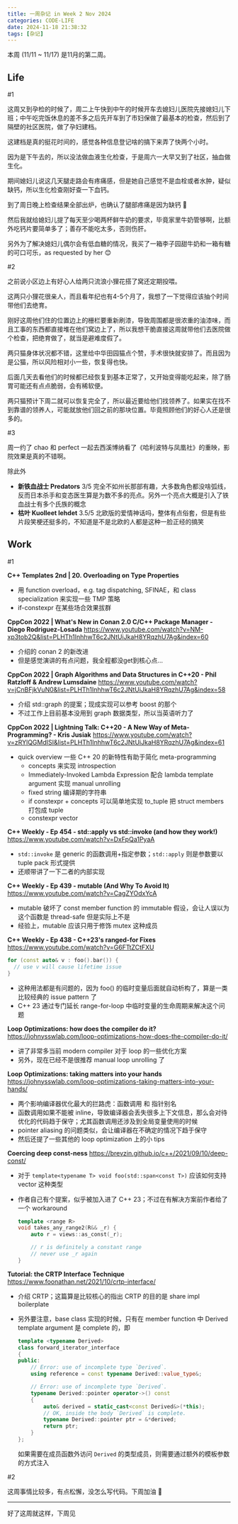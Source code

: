 ```yaml
---
title: 一周杂记 in Week 2 Nov 2024
categories: CODE-LIFE
date: 2024-11-18 21:38:32
tags: [杂记]
---
```

本周 (11/11 ~ 11/17) 是11月的第二周。

## Life

\#1

这周又到孕检的时候了，周二上午快到中午的时候开车去媳妇儿医院先接媳妇儿下班；中午吃完饭休息的差不多之后先开车到了市妇保做了最基本的检查，然后到了隔壁的社区医院，做了孕妇建档。

这建档是真的挺花时间的，感觉各种信息登记啥的搞下来弄了快两个小时。

因为是下午去的，所以没法做血液生化检查，于是周六一大早又到了社区，抽血做生化。

期间媳妇儿说这几天腿走路会有疼痛感，但是她自己感觉不是血栓或者水肿，疑似缺钙，所以生化检查刚好查一下血钙。

到了周日晚上检查结果全部出炉，也确认了腿部疼痛是因为缺钙 🤣

然后我就给媳妇儿提了每天至少喝两杯鲜牛奶的要求，毕竟家里牛奶管够啊，比额外吃钙片要简单多了；善存不能吃太多，否则伤肝。

另外为了解决媳妇儿偶尔会有低血糖的情况，我买了一箱李子园甜牛奶和一箱有糖的可口可乐，as requested by her 😊

\#2

之前说小区边上有好心人给两只流浪小狸花搭了窝还定期投喂。

这两只小狸花很亲人，而且看年纪也有4-5个月了，我想了一下觉得应该抽个时间带他们去绝育。

刚好这周他们住的位置边上的栅栏要重新刷漆，导致周围都是很浓重的油漆味，而且工事的东西都直接堆在他们窝边上了，所以我想干脆直接这周就带他们去医院做个检查，把绝育做了，就当是避难度假了。

两只猫身体状况都不错，这里给中华田园猫点个赞，手术很快就安排了。而且因为是公猫，所以风险相对小一些，恢复得也快。

后面几天去看他们的时候都已经恢复到基本正常了，又开始变得能吃起来，除了肠胃可能还有点点脆弱，会有稀软便。

两只猫预计下周二就可以恢复完全了，所以最近要给他们找领养了。如果实在找不到靠谱的领养人，可能就放他们回之前的那块位置。毕竟照顾他们的好心人还是很多的。

\#3

周一约了 chao 和 perfect 一起去西溪博纳看了《哈利波特与凤凰社》的重映，影院效果是真的不错啊。

除此外

- **新铁血战士 Predators** 3/5 完全不如州长那部有趣，大多数角色都没啥弧线，反而日本杀手和变态医生算是为数不多的亮点。另外一个亮点大概是引入了铁血战士有多个氏族的概念
- **枯叶 Kuolleet lehdet** 3.5/5 北欧版的爱情神话吗，整体有点俗套，但是有些片段笑梗还挺多的，不知道是不是北欧的人都是这种一脸正经的搞笑

## Work

\#1

**C++ Templates 2nd | 20. Overloading on Type Properties**

- 用 function overload，e.g. tag dispatching, SFINAE，和 class specialization 来实现一些 TMP 策略
- if-constexpr 在某些场合效果拔群

**CppCon 2022 | What's New in Conan 2.0 C/C++ Package Manager - Diego Rodriguez-Losada** https://www.youtube.com/watch?v=NM-xp3tob2Q&list=PLHTh1InhhwT6c2JNtUiJkaH8YRqzhU7Ag&index=60

- 介绍的 conan 2 的新改进
- 但是感觉演讲的有点问题，我全程都没get到核心点…

**CppCon 2022 | Graph Algorithms and Data Structures in C++20 - Phil Ratzloff & Andrew Lumsdaine** https://www.youtube.com/watch?v=jCnBFjkVuN0&list=PLHTh1InhhwT6c2JNtUiJkaH8YRqzhU7Ag&index=58

- 介绍 std::graph 的提案；现成实现可以参考 boost 的那个
- 不过工作上目前基本没用到 graph 数据类型，所以当英语听力了

**CppCon 2022 | Lightning Talk: C++20 - A New Way of Meta-Programming? - Kris Jusiak** https://www.youtube.com/watch?v=zRYlQGMdISI&list=PLHTh1InhhwT6c2JNtUiJkaH8YRqzhU7Ag&index=61

- quick overview 一些 C++ 20 的新特性有助于简化 meta-programming
    - concepts 来实现 introspection
    - Immediately-Invoked Lambda Expression 配合 lambda template argument 实现 manual unrolling
    - fixed string 编译期的字符串
    - if constexpr + concepts 可以简单地实现 to_tuple 把 struct members 打包成 tuple
    - constexpr vector

**C++ Weekly - Ep 454 - std::apply vs std::invoke (and how they work!)** https://www.youtube.com/watch?v=DxFpQa1PyaA

- `std::invoke` 是 generic 的函数调用+指定参数；`std::apply` 则是参数要以 tuple pack 形式提供
- 还顺带讲了一下二者的内部实现

**C++ Weekly - Ep 439 - mutable (And Why To Avoid It)** https://www.youtube.com/watch?v=CagZYOdxYcA

- mutable 破坏了 const member function 的 immutable 假设，会让人误以为这个函数是 thread-safe 但是实际上不是
- 经验上，mutable 应该只用于修饰 mutex 这种成员

**C++ Weekly - Ep 438 - C++23's ranged-for Fixes** https://www.youtube.com/watch?v=G6FTtZCtFXU

```cpp
for (const auto& v : foo().bar()) {
  // use v will cause lifetime issue
}
```

- 这种用法都是有问题的，因为 foo() 的临时变量后面就自动析构了，算是一类比较经典的 issue pattern 了
- C++ 23 通过专门延长 range-for-loop 中临时变量的生命周期来解决这个问题

**Loop Optimizations: how does the compiler do it?** https://johnysswlab.com/loop-optimizations-how-does-the-compiler-do-it/

- 讲了非常多当前 modern compiler 对于 loop 的一些优化方案
- 另外，现在已经不是很推荐 manual loop unrolling 了

**Loop Optimizations: taking matters into your hands** https://johnysswlab.com/loop-optimizations-taking-matters-into-your-hands/

- 两个影响编译器优化最大的拦路虎：函数调用 和 指针别名
- 函数调用如果不能被 inline，导致编译器会丢失很多上下文信息，那么会对待优化的代码趋于保守；尤其函数调用还涉及到全局变量使用的时候
- pointer aliasing 的问题类似，会让编译器在不确定的情况下趋于保守
- 然后还提了一些其他的 loop optimization 上的小 tips

**Coercing deep const-ness** https://brevzin.github.io/c++/2021/09/10/deep-const/

- 对于 `template<typename T> void foo(std::span<const T>)` 应该如何支持 vector<int> 这种类型
- 作者自己有个提案，似乎被加入进了 C++ 23；不过在有解决方案前作者给了一个 workaround
    
    ```cpp
    template <range R>
    void takes_any_range2(R&& _r) {
        auto r = views::as_const(_r);
    
        // r is definitely a constant range
        // never use _r again
    }
    ```
    

**Tutorial: the CRTP Interface Technique** https://www.foonathan.net/2021/10/crtp-interface/

- 介绍 CRTP；这篇算是比较核心的指出 CRTP 的目的是 share impl boilerplate
- 另外要注意，base class 实现的时候，只有在 member function 中 Derived template argument 是 complete 的，即
    
    ```cpp
    template <typename Derived>
    class forward_iterator_interface
    {
    public:
        // Error: use of incomplete type `Derived`.
        using reference = const typename Derived::value_type&;
    
        // Error: use of incomplete type `Derived`.
        typename Derived::pointer operator->() const
        {
            auto& derived = static_cast<const Derived&>(*this);
            // OK, inside the body `Derived` is complete.
            typename Derived::pointer ptr = &*derived;
            return ptr;
        }
    };
    ```
    
    如果需要在成员函数外访问 `Derived` 的类型成员，则需要通过额外的模板参数的方式注入
    
\#2

这周事情比较多，有点松懈，没怎么写代码。下周加油 🫡

---

好了这周就这样，下周见
